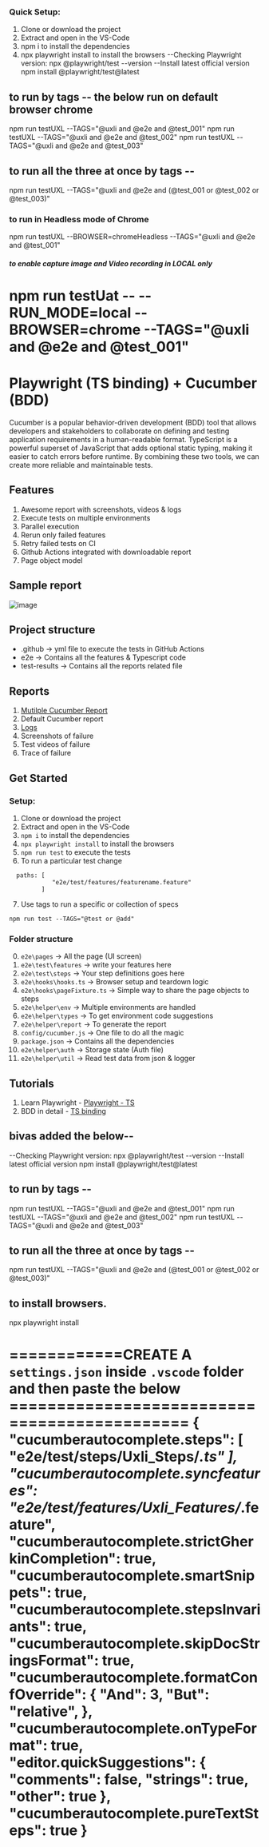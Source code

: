 ###  Quick Setup:
1. Clone or download the project
2. Extract and open in the VS-Code
3. npm i to install the dependencies
4. npx playwright install to install the browsers
--Checking Playwright version:
npx @playwright/test --version
--Install latest official version
npm install @playwright/test@latest
## to run by tags -- the below run on default browser chrome
npm run testUXL --TAGS="@uxli and @e2e and @test_001"
npm run testUXL --TAGS="@uxli and @e2e and @test_002"
npm run testUXL --TAGS="@uxli and @e2e and @test_003"
## to run all the three at once by tags --
npm run testUXL --TAGS="@uxli and @e2e and (@test_001 or @test_002 or @test_003)"
### to run in Headless mode of Chrome
npm run testUXL --BROWSER=chromeHeadless --TAGS="@uxli and @e2e and @test_001"
##### to enable capture image and Video recording in LOCAL only 
npm run  testUat -- --RUN_MODE=local --BROWSER=chrome  --TAGS="@uxli and @e2e and @test_001"
 ===============================================================

# Playwright (TS binding) + Cucumber (BDD)

Cucumber is a popular behavior-driven development (BDD) tool that allows developers and stakeholders to collaborate on defining and testing application requirements in a human-readable format. 
TypeScript is a powerful superset of JavaScript that adds optional static typing, making it easier to catch errors before runtime. By combining these two tools, we can create more reliable and maintainable tests.

## Features

1. Awesome report with screenshots, videos & logs
2. Execute tests on multiple environments 
3. Parallel execution
4. Rerun only failed features
5. Retry failed tests on CI
6. Github Actions integrated with downloadable report
7. Page object model

## Sample report
![image](https://github.com/ortoniKC/Playwright_Cucumber_TS/assets/58769833/da2d9f5a-85e7-4695-8ce2-3378b692afc4)


## Project structure

- .github -> yml file to execute the tests in GitHub Actions
- e2e -> Contains all the features & Typescript code
- test-results -> Contains all the reports related file

## Reports

1. [Mutilple Cucumber Report](https://github.com/WasiqB/multiple-cucumber-html-reporter)
2. Default Cucumber report
3. [Logs](https://www.npmjs.com/package/winston)
4. Screenshots of failure
5. Test videos of failure
6. Trace of failure

## Get Started

### Setup:

1. Clone or download the project
2. Extract and open in the VS-Code
3. `npm i` to install the dependencies
4. `npx playwright install` to install the browsers
5. `npm run test` to execute the tests
6. To run a particular test change
```
  paths: [
            "e2e/test/features/featurename.feature"
         ]
```
7. Use tags to run a specific or collection of specs
```
npm run test --TAGS="@test or @add"
```

### Folder structure
0. `e2e\pages` -> All the page (UI screen)
1. `e2e\test\features` -> write your features here
2. `e2e\test\steps` -> Your step definitions goes here
3. `e2e\hooks\hooks.ts` -> Browser setup and teardown logic
4. `e2e\hooks\pageFixture.ts` -> Simple way to share the page objects to steps
5. `e2e\helper\env` -> Multiple environments are handled
6. `e2e\helper\types` -> To get environment code suggestions
7. `e2e\helper\report` -> To generate the report
8. `config/cucumber.js` -> One file to do all the magic
9. `package.json` -> Contains all the dependencies
10. `e2e\helper\auth` -> Storage state (Auth file)
11. `e2e\helper\util` -> Read test data from json & logger

## Tutorials
1. Learn Playwright - [Playwright - TS](https://youtube.com/playlist?list=PL699Xf-_ilW7EyC6lMuU4jelKemmS6KgD)
2. BDD in detail - [TS binding](https://youtube.com/playlist?list=PL699Xf-_ilW6KgK-S1l9ynOnBGiZl2Bsk)


## bivas added the below--
--Checking Playwright version:
npx @playwright/test --version
--Install latest official version
npm install @playwright/test@latest
## to run by tags --
npm run testUXL --TAGS="@uxli and @e2e and @test_001"
npm run testUXL --TAGS="@uxli and @e2e and @test_002"
npm run testUXL --TAGS="@uxli and @e2e and @test_003"
## to run all the three at once by tags --
npm run testUXL --TAGS="@uxli and @e2e and (@test_001 or @test_002 or @test_003)"
## to install browsers.
npx playwright install





============CREATE A `settings.json` inside `.vscode` folder and then paste the below =============================================
{
    "cucumberautocomplete.steps": [
        "e2e/test/steps/Uxli_Steps/*.ts"
    ],
    "cucumberautocomplete.syncfeatures": "e2e/test/features/Uxli_Features/*.feature",
    "cucumberautocomplete.strictGherkinCompletion": true,
    "cucumberautocomplete.smartSnippets": true,
    "cucumberautocomplete.stepsInvariants": true,
    "cucumberautocomplete.skipDocStringsFormat": true,
    "cucumberautocomplete.formatConfOverride": {
        "And": 3,
        "But": "relative",
    },
    "cucumberautocomplete.onTypeFormat": true,
    "editor.quickSuggestions": {
        "comments": false,
        "strings": true,
        "other": true
    },
    "cucumberautocomplete.pureTextSteps": true
}
============================================================================================